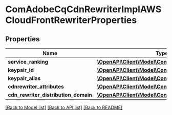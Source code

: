 # ComAdobeCqCdnRewriterImplAWSCloudFrontRewriterProperties

## Properties
Name | Type | Description | Notes
------------ | ------------- | ------------- | -------------
**service_ranking** | [**\OpenAPI\Client\Model\ConfigNodePropertyInteger**](ConfigNodePropertyInteger.md) |  | [optional] 
**keypair_id** | [**\OpenAPI\Client\Model\ConfigNodePropertyString**](ConfigNodePropertyString.md) |  | [optional] 
**keypair_alias** | [**\OpenAPI\Client\Model\ConfigNodePropertyString**](ConfigNodePropertyString.md) |  | [optional] 
**cdnrewriter_attributes** | [**\OpenAPI\Client\Model\ConfigNodePropertyArray**](ConfigNodePropertyArray.md) |  | [optional] 
**cdn_rewriter_distribution_domain** | [**\OpenAPI\Client\Model\ConfigNodePropertyString**](ConfigNodePropertyString.md) |  | [optional] 

[[Back to Model list]](../README.md#documentation-for-models) [[Back to API list]](../README.md#documentation-for-api-endpoints) [[Back to README]](../README.md)


